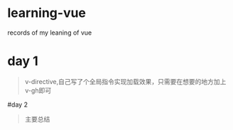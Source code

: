 # learning-vue
records of my leaning of vue

# day 1

> v-directive,自己写了个全局指令实现加载效果，只需要在想要的地方加上v-gh即可


#day 2
> 主要总结